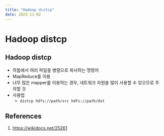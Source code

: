 ```yaml
---
title: "Hadoop distcp"
date: 2023-11-02
---
```


# Hadoop distcp

## Hadoop distcp

- 하둡에서 여러 파일을 병렬으로 복사하는 명령어
- MapReduce를 이용
- 너무 많은 mapper를 이용하는 경우, 네트워크 자원을 많이 사용할 수 있으므로 주의할 것
- 사용법
  - `distcp hdfs://path/src hdfs://path/dst`

## References

1. https://wikidocs.net/25261
